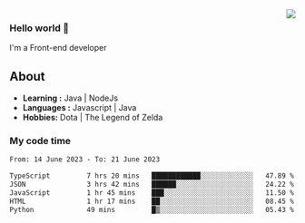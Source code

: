 <img align='right' src="https://github-readme-stats.vercel.app/api?username=jumodada&show_icons=true&theme=vue">

### Hello world 👋

I'm a Front-end developer 
    
## About
-  **Learning :** Java | NodeJs
-  **Languages :** Javascript | Java
-  **Hobbies:** Dota | The Legend of Zelda

### My code time

<!--START_SECTION:waka-->

```txt
From: 14 June 2023 - To: 21 June 2023

TypeScript         7 hrs 20 mins   ████████████░░░░░░░░░░░░░   47.89 %
JSON               3 hrs 42 mins   ██████░░░░░░░░░░░░░░░░░░░   24.22 %
JavaScript         1 hr 45 mins    ███░░░░░░░░░░░░░░░░░░░░░░   11.50 %
HTML               1 hr 17 mins    ██░░░░░░░░░░░░░░░░░░░░░░░   08.45 %
Python             49 mins         █▒░░░░░░░░░░░░░░░░░░░░░░░   05.43 %
```

<!--END_SECTION:waka-->
